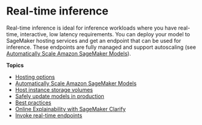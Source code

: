 # Real\-time inference<a name="realtime-endpoints"></a>

Real\-time inference is ideal for inference workloads where you have real\-time, interactive, low latency requirements\. You can deploy your model to SageMaker hosting services and get an endpoint that can be used for inference\. These endpoints are fully managed and support autoscaling \(see [Automatically Scale Amazon SageMaker Models](endpoint-auto-scaling.md)\)\.

**Topics**
+ [Hosting options](realtime-endpoints-options.md)
+ [Automatically Scale Amazon SageMaker Models](endpoint-auto-scaling.md)
+ [Host instance storage volumes](host-instance-storage.md)
+ [Safely update models in production](model-ab-testing.md)
+ [Best practices](best-practices.md)
+ [Online Explainability with SageMaker Clarify](clarify-online-explainability.md)
+ [Invoke real\-time endpoints](realtime-endpoints-test-endpoints.md)
